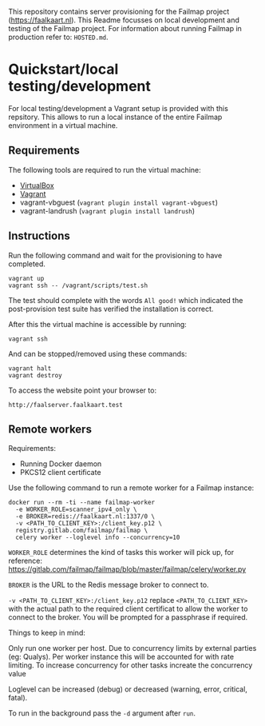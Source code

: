 This repository contains server provisioning for the Failmap project (https://faalkaart.nl). This Readme focusses on local development and testing of the Failmap project. For information about running Failmap in production refer to: `HOSTED.md`.

# Quickstart/local testing/development

For local testing/development a Vagrant setup is provided with this repsitory. This allows to run a local instance of the entire Failmap environment in a virtual machine.

## Requirements

The following tools are required to run the virtual machine:

- [VirtualBox](https://www.virtualbox.org/wiki/Downloads)
- [Vagrant](https://www.vagrantup.com/downloads.html)
- vagrant-vbguest (`vagrant plugin install vagrant-vbguest`)
- vagrant-landrush (`vagrant plugin install landrush`)

## Instructions

Run the following command and wait for the provisioning to have completed.

    vagrant up
    vagrant ssh -- /vagrant/scripts/test.sh

The test should complete with the words `All good!` which indicated the post-provision test suite has verified the installation is correct.

After this the virtual machine is accessible by running:

    vagrant ssh

And can be stopped/removed using these commands:

    vagrant halt
    vagrant destroy

To access the website point your browser to:

    http://faalserver.faalkaart.test

## Remote workers

Requirements:

- Running Docker daemon
- PKCS12 client certificate

Use the following command to run a remote worker for a Failmap instance:

    docker run --rm -ti --name failmap-worker
      -e WORKER_ROLE=scanner_ipv4_only \
      -e BROKER=redis://faalkaart.nl:1337/0 \
      -v <PATH_TO_CLIENT_KEY>:/client_key.p12 \
      registry.gitlab.com/failmap/failmap \
      celery worker --loglevel info --concurrency=10

`WORKER_ROLE` determines the kind of tasks this worker will pick up, for reference: https://gitlab.com/failmap/failmap/blob/master/failmap/celery/worker.py

`BROKER` is the URL to the Redis message broker to connect to.

`-v <PATH_TO_CLIENT_KEY>:/client_key.p12` replace `<PATH_TO_CLIENT_KEY>` with the actual path to the required client certificat to allow the worker to connect to the broker. You will be prompted for a passphrase if required.

Things to keep in mind:

Only run one worker per host. Due to concurrency limits by external parties (eg: Qualys). Per worker instance this will be accounted for with rate limiting. To increase concurrency for other tasks increate the concurrency value

Loglevel can be increased (debug) or decreased (warning, error, critical, fatal).

To run in the background pass the `-d` argument after `run`.
